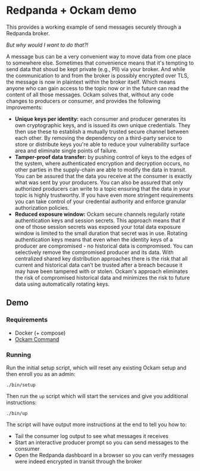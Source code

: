 # Redpanda + Ockam demo

This provides a working example of send messages securely through a Redpanda
broker.

_But why would I want to do that?!_

A message bus can be a very convenient way to move data from one place to
somewhere else. Sometimes that convenience means that it's tempting to send
data that shoud be kept private (e.g., PII) via your broker. And while the
communication to and from the broker is possibly encrypted over TLS, the
message is now in plaintext within the broker itself. Which means anyone who
can gain access to the topic now or in the future can read the content of
all those messages. Ockam solves that, without any code changes to producers or
consumer, and provides the following improvements:

* **Unique keys per identity:** each consumer and producer generates its own
cryptographic keys, and is issued its own unique credentials. They then use
these to establish a mutually trusted secure channel between each other. By
removing the dependency on a third-party service to store or distribute keys
you're able to reduce your vulnerability surface area and eliminate single
points of failure.
* **Tamper-proof data transfer:** by pushing control of keys to the edges of the
system, where authenticated encryption and decryption occurs, no other parties
in the supply-chain are able to modify the data in transit. You can be assured
that the data you receive at the consumer is exactly what was sent by your
producers. You can also be assured that only authorized producers can write to a
topic ensuring that the data in your topic is highly trustworthy. If you have
even more stringent requirements you can take control of your credential
authority and enforce granular authorization policies.
* **Reduced exposure window:** Ockam secure channels regularly rotate
authentication keys and session secrets. This approach means that if one of
those session secrets was exposed your total data exposure window is limited to
the small duration that secret was in use. Rotating authentication keys means
that even when the identity keys of a producer are compromised - no historical
data is compromised. You can selectively remove the compromised producer and its
data. With centralized shared key distribution approaches there is the risk that
all current and historical data can’t be trusted after a breach because it may
have been tampered with or stolen. Ockam's approach eliminates the risk of
compromised historical data and minimizes the risk to future data using
automatically rotating keys.

## Demo

### Requirements

* Docker (+ compose)
* [Ockam Command](https://docs.ockam.io/#install)

### Running

Run the initial setup script, which will reset any existing Ockam setup and then
enroll you as an admin:

```console
./bin/setup
```

Then run the `up` script which will start the services and give you additional
instructions:

```console
./bin/up
```

The script will have output more instructions at the end to tell you how to:

* Tail the consumer log output to see what messages it receives
* Start an interactive producer prompt so you can send messages to the consumer
* Open the Redpanda dashboard in a browser so you can verify messages were
indeed encrypted in transit through the broker
